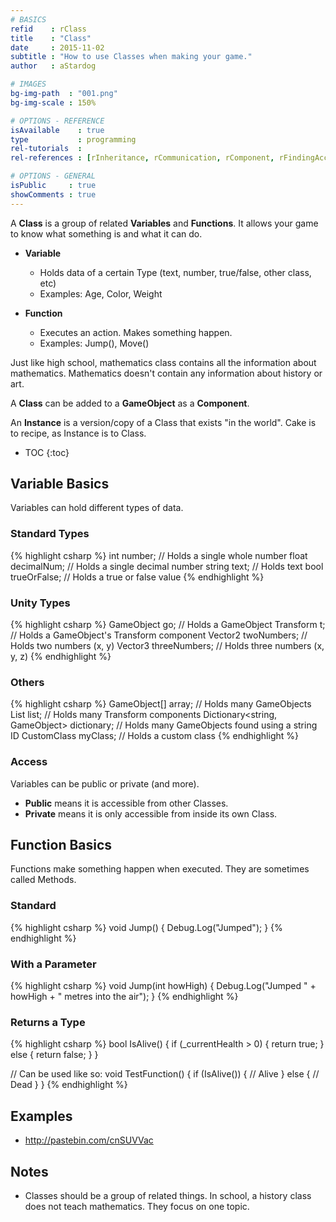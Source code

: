 ```yaml
---
# BASICS
refid    : rClass
title    : "Class"
date     : 2015-11-02
subtitle : "How to use Classes when making your game."
author   : aStardog

# IMAGES
bg-img-path  : "001.png"
bg-img-scale : 150%

# OPTIONS - REFERENCE
isAvailable    : true
type           : programming
rel-tutorials  : 
rel-references : [rInheritance, rCommunication, rComponent, rFindingAccessing, rGameObject, rInterfaces, rField, rMethod, rVariable]

# OPTIONS - GENERAL
isPublic     : true
showComments : true
---
```

A **Class** is a group of related **Variables** and **Functions**. It allows your game to know what something is and what it can do.

* **Variable**
  * Holds data of a certain Type (text, number, true/false, other class, etc)
  * Examples: Age, Color, Weight

* **Function**
  * Executes an action. Makes something happen.
  * Examples: Jump(), Move()

Just like high school, mathematics class contains all the information about mathematics. Mathematics doesn't contain any information about history or art.

A **Class** can be added to a **GameObject** as a **Component**.

An **Instance** is a version/copy of a Class that exists "in the world". Cake is to recipe, as Instance is to Class.

* TOC
{:toc}

## Variable Basics

Variables can hold different types of data.

### Standard Types

{% highlight csharp %}
int    number;      // Holds a single whole number
float  decimalNum;  // Holds a single decimal number
string text;        // Holds text
bool   trueOrFalse; // Holds a true or false value
{% endhighlight %}

### Unity Types

{% highlight csharp %}
GameObject go;           // Holds a GameObject
Transform  t;            // Holds a GameObject's Transform component
Vector2    twoNumbers;   // Holds two numbers (x, y)
Vector3    threeNumbers; // Holds three numbers (x, y, z)
{% endhighlight %}

### Others

{% highlight csharp %}
GameObject[]                   array;      // Holds many GameObjects
List<Transform>                list;       // Holds many Transform components
Dictionary<string, GameObject> dictionary; // Holds many GameObjects found using a string ID
CustomClass                    myClass;    // Holds a custom class
{% endhighlight %}

### Access

Variables can be public or private (and more).

* **Public** means it is accessible from other Classes.
* **Private** means it is only accessible from inside its own Class.

## Function Basics

Functions make something happen when executed. They are sometimes called Methods.

### Standard

{% highlight csharp %}
void Jump()
{
    Debug.Log("Jumped");
}
{% endhighlight %}

### With a Parameter

{% highlight csharp %}
void Jump(int howHigh)
{
    Debug.Log("Jumped " + howHigh + " metres into the air");
}
{% endhighlight %}

### Returns a Type

{% highlight csharp %}
bool IsAlive()
{
    if (_currentHealth > 0)
    {
        return true;
    }
    else
    {
        return false;
    }
}

// Can be used like so:
void TestFunction()
{
    if (IsAlive())
    {
        // Alive
    }
    else
    {
        // Dead
    }
}
{% endhighlight %}

## Examples
* http://pastebin.com/cnSUVVac

## Notes
* Classes should be a group of related things. In school, a history class does not teach mathematics. They focus on one topic.